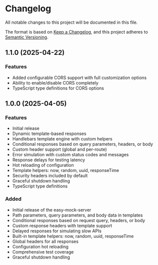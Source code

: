 # Changelog

All notable changes to this project will be documented in this file.

The format is based on [Keep a Changelog](https://keepachangelog.com/en/1.0.0/),
and this project adheres to [Semantic Versioning](https://semver.org/spec/v2.0.0.html).

## 1.1.0 (2025-04-22)

### Features
- Added configurable CORS support with full customization options
- Ability to enable/disable CORS completely
- TypeScript type definitions for CORS options

## 1.0.0 (2025-04-05)

### Features
- Initial release
- Dynamic template-based responses
- Handlebars template engine with custom helpers
- Conditional responses based on query parameters, headers, or body
- Custom header support (global and per-route)
- Error simulation with custom status codes and messages
- Response delays for testing latency
- Hot reloading of configuration
- Template helpers: now, random, uuid, responseTime
- Security headers included by default
- Graceful shutdown handling
- TypeScript type definitions

### Added
- Initial release of the easy-mock-server
- Path parameters, query parameters, and body data in templates
- Conditional responses based on request query, headers, or body
- Custom response headers with template support
- Delayed responses for simulating slow APIs
- Built-in template helpers: now, random, uuid, responseTime
- Global headers for all responses
- Configuration hot reloading
- Comprehensive test coverage
- Graceful shutdown handling 